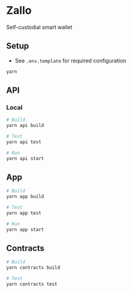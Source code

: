 # Zallo

Self-custodial smart wallet

## Setup

- See `.env.template` for required configuration

```bash
yarn
```

## API

### Local

```bash
# Build
yarn api build

# Test
yarn api test

# Run
yarn api start
```

## App

```bash
# Build
yarn app build

# Test
yarn app test

# Run
yarn app start
```

## Contracts

```bash
# Build
yarn contracts build

# Test
yarn contracts test
```
